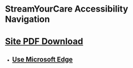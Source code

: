 # StreamYourCare Accessibility Navigation

# [Site PDF Download](sycguide.pdf)
* ## [Use Microsoft Edge](https://www.microsoft.com/en-us/edge/launch/try-edge-cle?form=MM1476)